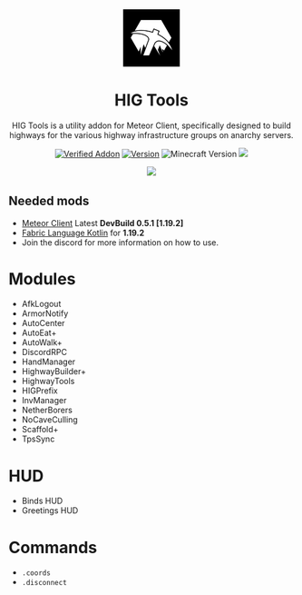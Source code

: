 <div align="center">
  <!-- Logo and Title -->
  <img src="/src/main/resources/assets/higtools/icon.png" alt="logo" width="20%"/>
  <h1>HIG Tools</h1>
  <p>HIG Tools is a utility addon for Meteor Client, specifically designed to build highways for the various highway infrastructure groups on anarchy servers.</p>
  
  <!-- Fancy badges -->
  <a href="https://anticope.ml/pages/MeteorAddons.html"><img src="https://img.shields.io/badge/Verified%20Addon-Yes-blueviolet" alt="Verified Addon"></a>
  <a href="https://github.com/RedCarlos26/higtools/releases"><img src="https://img.shields.io/badge/Version-v2.1-blueviolet" alt="Version"></a>
  <img src="https://img.shields.io/badge/Minecraft%20Version-1.19.2-blueviolet" alt="Minecraft Version">
  <img src="https://img.shields.io/github/downloads/RedCarlos26/higtools/total?color=blueviolet&label=Downloads">
  <p href="https://discord.gg/a4jkKGJNdJ"><img src="https://invidget.switchblade.xyz/a4jkKGJNdJ"></p>
</div>

## Needed mods
- [Meteor Client](https://meteorclient.com/) Latest __DevBuild 0.5.1 [1.19.2]__
- [Fabric Language Kotlin](https://www.curseforge.com/minecraft/mc-mods/fabric-language-kotlin/files/all?filter-game-version=2020709689%3A9366) for __1.19.2__
- Join the discord for more information on how to use.

# Modules
- AfkLogout
- ArmorNotify
- AutoCenter
- AutoEat+
- AutoWalk+
- DiscordRPC
- HandManager
- HighwayBuilder+
- HighwayTools
- HIGPrefix
- InvManager
- NetherBorers
- NoCaveCulling
- Scaffold+
- TpsSync

# HUD
- Binds HUD
- Greetings HUD

# Commands
- `.coords`
- `.disconnect`
